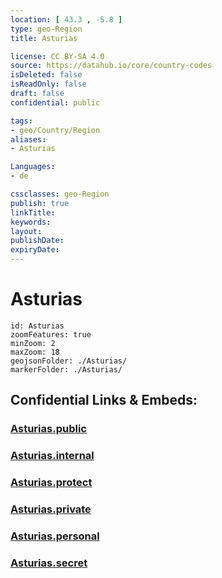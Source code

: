 ```yaml
---
location: [ 43.3 , -5.8 ] 
type: geo-Region
title: Asturias

license: CC BY-SA 4.0
source: https://datahub.io/core/country-codes
isDeleted: false
isReadOnly: false
draft: false
confidential: public

tags:
- geo/Country/Region
aliases:
- Asturias

Languages:
- de

cssclasses: geo-Region
publish: true
linkTitle: 
keywords: 
layout: 
publishDate: 
expiryDate: 
---
```


# Asturias

```leaflet
id: Asturias
zoomFeatures: true 
minZoom: 2 
maxZoom: 18
geojsonFolder: ./Asturias/
markerFolder: ./Asturias/
```


## Confidential Links & Embeds: 

### [Asturias.public](/_public/\Earth\Continent\Europe\Europe~South\Spain\Provinces~SpainAsturias.public.md) 

### [Asturias.internal](/_internal/\Earth\Continent\Europe\Europe~South\Spain\Provinces~SpainAsturias.internal.md) 

### [Asturias.protect](/_protect/\Earth\Continent\Europe\Europe~South\Spain\Provinces~SpainAsturias.protect.md) 

### [Asturias.private](/_private/\Earth\Continent\Europe\Europe~South\Spain\Provinces~SpainAsturias.private.md) 

### [Asturias.personal](/_personal/\Earth\Continent\Europe\Europe~South\Spain\Provinces~SpainAsturias.personal.md) 

### [Asturias.secret](/_secret/\Earth\Continent\Europe\Europe~South\Spain\Provinces~SpainAsturias.secret.md)

